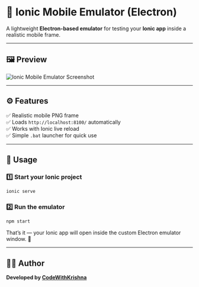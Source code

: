 

# 📱 Ionic Mobile Emulator (Electron)

A lightweight **Electron-based emulator** for testing your **Ionic app** inside a realistic mobile frame.

---

## 🖼️ Preview
![Ionic Mobile Emulator Screenshot](https://awesomescreenshot.s3.amazonaws.com/image/4453479/57188562-33074f06716ffb0cd2689e3dcab57d3c.png?X-Amz-Algorithm=AWS4-HMAC-SHA256&X-Amz-Credential=AKIAJSCJQ2NM3XLFPVKA%2F20251031%2Fus-east-1%2Fs3%2Faws4_request&X-Amz-Date=20251031T080209Z&X-Amz-Expires=28800&X-Amz-SignedHeaders=host&X-Amz-Signature=f11fae98a829fee79cf6cb2240dc87b3f8897553e32bf8b84ddee15c2a67c06a)

---

## ⚙️ Features
✅ Realistic mobile PNG frame  
✅ Loads `http://localhost:8100/` automatically  
✅ Works with Ionic live reload  
✅ Simple `.bat` launcher for quick use  

---

## 🚀 Usage

### 1️⃣ Start your Ionic project
```bash
ionic serve
````

### 2️⃣ Run the emulator

```bash
npm start
```

That’s it — your Ionic app will open inside the custom Electron emulator window. 🎉

---

## 🧑‍💻 Author

**Developed by [CodeWithKrishna](https://github.com/codewithkrishna)**



